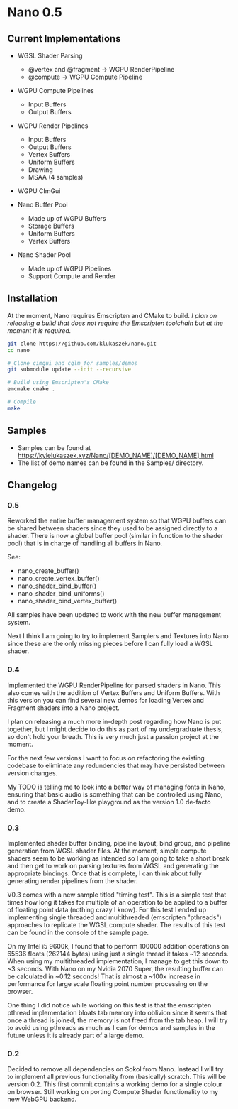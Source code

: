 # Nano 0.5

## Current Implementations

- WGSL Shader Parsing
    - @vertex and @fragment -> WGPU RenderPipeline
    - @compute -> WGPU Compute Pipeline

- WGPU Compute Pipelines
    - Input Buffers
    - Output Buffers

- WGPU Render Pipelines
    - Input Buffers
    - Output Buffers
    - Vertex Buffers
    - Uniform Buffers
    - Drawing
    - MSAA (4 samples)

- WGPU CImGui

- Nano Buffer Pool
    - Made up of WGPU Buffers
    - Storage Buffers
    - Uniform Buffers
    - Vertex Buffers

- Nano Shader Pool
    - Made up of WGPU Pipelines
    - Support Compute and Render

## Installation

At the moment, Nano requires Emscripten and CMake to build.
*I plan on releasing a build that does not require the Emscripten toolchain
but at the moment it is *required*.*

```bash
git clone https://github.com/klukaszek/nano.git
cd nano

# Clone cimgui and cglm for samples/demos
git submodule update --init --recursive

# Build using Emscripten's CMake
emcmake cmake .

# Compile
make
```
## Samples

- Samples can be found at https://kylelukaszek.xyz/Nano/[DEMO_NAME]/[DEMO_NAME].html
- The list of demo names can be found in the Samples/ directory.

## Changelog

### 0.5

Reworked the entire buffer management system so that WGPU buffers can be shared between shaders since they used to be assigned directly to a shader. There is now a global buffer pool (similar in function to the shader pool) that is in charge of handling all buffers in Nano. 

See:
- nano_create_buffer()
- nano_create_vertex_buffer()
- nano_shader_bind_buffer()
- nano_shader_bind_uniforms()
- nano_shader_bind_vertex_buffer()

All samples have been updated to work with the new buffer management system.

Next I think I am going to try to implement Samplers and Textures into Nano since these are the only missing pieces before I can fully load a WGSL shader.

### 0.4

Implemented the WGPU RenderPipeline for parsed shaders in Nano. This also comes with the addition of Vertex Buffers and Uniform Buffers. With this version you can find several new demos for loading Vertex and Fragment shaders into a Nano project.

I plan on releasing a much more in-depth post regarding how Nano is put together, but I might decide to do this as part of my undergraduate thesis, so don't hold your breath. This is very much just a passion project at the moment.

For the next few versions I want to focus on refactoring the existing codebase to eliminate any redundencies that may have persisted between version changes.

My TODO is telling me to look into a better way of managing fonts in Nano, ensuring that basic audio is something that can be controlled using Nano, and to create a ShaderToy-like playground as the version 1.0 de-facto demo.

### 0.3 
Implemented shader buffer binding, pipeline layout, bind group, and pipeline generation from WGSL shader files. At the moment, simple compute shaders seem to be working as intended so I am going to take a short break and then get to work on parsing textures from WGSL and generating the appropriate bindings. Once that is complete, I can think about fully generating render pipelines from the shader.

V0.3 comes with a new sample titled "timing test". This is a simple test that times how long it takes for multiple of an operation to be applied to a buffer of floating point data (nothing crazy I know). For this test I ended up implementing single threaded and multithreaded (emscripten "pthreads") approaches to replicate the WGSL compute shader. The results of this test can be found in the console of the sample page.

On my Intel i5 9600k, I found that to perform 100000 addition operations on 65536 floats (262144 bytes) using just a single thread it takes \~12 seconds. When using my multithreaded implementation, I manage to get this down to \~3 seconds. With Nano on my Nvidia 2070 Super, the resulting buffer can be calculated in \~0.12 seconds! That is almost a \~100x increase in performance for large scale floating point number processing on the browser.

One thing I did notice while working on this test is that the emscripten pthread implementation bloats tab memory into oblivion since it seems that once a thread is joined, the memory is not freed from the tab heap. I will try to avoid using pthreads as much as I can for demos and samples in the future unless it is already part of a large demo.

### 0.2
Decided to remove all dependencies on Sokol from Nano. Instead I will try to implement all previous functionality from (basically) scratch. This will be version 0.2. This first commit contains a working demo for a single colour on browser. Still working on porting Compute Shader functionality to my new WebGPU backend.
